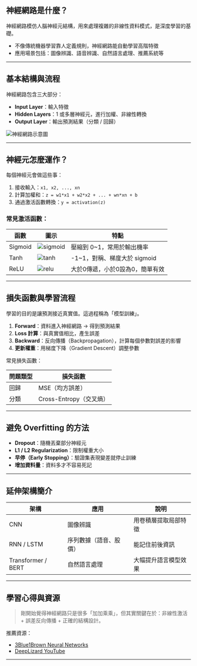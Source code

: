 ## 神經網路是什麼？

神經網路模仿人腦神經元結構，用來處理複雜的非線性資料模式，是深度學習的基礎。

- 不像傳統機器學習靠人定義規則，神經網路能自動學習高階特徵
- 應用場景包括：圖像辨識、語音辨識、自然語言處理、推薦系統等

---

## 基本結構與流程

神經網路包含三大部分：

- **Input Layer**：輸入特徵
- **Hidden Layers**：1 或多層神經元，進行加權、非線性轉換
- **Output Layer**：輸出預測結果（分類 / 回歸）

![神經網路示意圖](https://upload.wikimedia.org/wikipedia/commons/thumb/e/e4/Artificial_neural_network.svg/1920px-Artificial_neural_network.svg.png)

---

## 神經元怎麼運作？

每個神經元會做這些事：

1. 接收輸入：`x1, x2, ..., xn`
2. 計算加權和：`z = w1*x1 + w2*x2 + ... + wn*xn + b`
3. 通過激活函數轉換：`y = activation(z)`

### 常見激活函數：

| 函數 | 圖示 | 特點 |
|------|------|------|
| Sigmoid | ![sigmoid](https://upload.wikimedia.org/wikipedia/commons/8/88/Logistic-curve.svg) | 壓縮到 0~1，常用於輸出機率 |
| Tanh | ![tanh](https://upload.wikimedia.org/wikipedia/commons/c/cb/Activation_tanh.svg) | -1~1，對稱、梯度大於 sigmoid |
| ReLU | ![relu](https://upload.wikimedia.org/wikipedia/commons/6/6c/Rectifier_and_softplus_functions.svg) | 大於0傳遞，小於0設為0，簡單有效 |

---

## 損失函數與學習流程

學習的目的是讓預測接近真實值。這過程稱為「模型訓練」。

1. **Forward**：資料進入神經網路 → 得到預測結果
2. **Loss 計算**：與真實值相比，產生誤差
3. **Backward**：反向傳播（Backpropagation），計算每個參數對誤差的影響
4. **更新權重**：用梯度下降（Gradient Descent）調整參數

常見損失函數：

| 問題類型 | 損失函數 |
|----------|-----------|
| 回歸 | MSE（均方誤差） |
| 分類 | Cross-Entropy（交叉熵） |

---

## 避免 Overfitting 的方法

- **Dropout**：隨機丟棄部分神經元
- **L1 / L2 Regularization**：限制權重大小
- **早停（Early Stopping）**：驗證集表現變差就停止訓練
- **增加資料量**：資料多才不容易死記

---

## 延伸架構簡介

| 架構 | 應用 | 說明 |
|------|------|------|
| CNN | 圖像辨識 | 用卷積層提取局部特徵 |
| RNN / LSTM | 序列數據（語音、股價） | 能記住前後資訊 |
| Transformer / BERT | 自然語言處理 | 大幅提升語言模型效果 |

---

## 學習心得與資源

> 剛開始覺得神經網路只是很多「加加乘乘」，但其實關鍵在於：非線性激活 + 誤差反向傳播 + 正確的結構設計。

推薦資源：
- [3Blue1Brown Neural Networks](https://www.youtube.com/watch?v=aircAruvnKk)
- [DeepLizard YouTube](https://www.youtube.com/@deeplizard)

---
